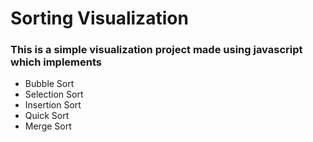 # Sorting Visualization
### This is a simple visualization project made using javascript which implements
- Bubble Sort 
- Selection Sort
- Insertion Sort
- Quick Sort
- Merge Sort

<!-- ### This is built using HTML, CSS, JavaScript <br/>

[Check out the website here](https://abhishekprakash5.github.io/Sorting-Visualization/)

<img src="img/img1.png"> <br/>
<img src="img/img2.png"> <br/>
<img src="img/img3.png"> <br/>
 -->
